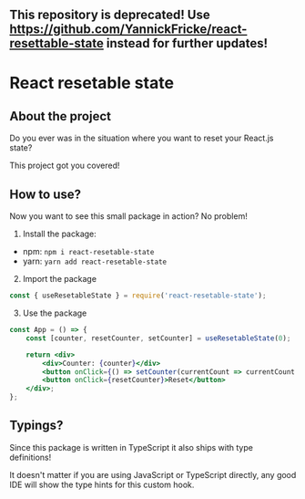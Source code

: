 ## This repository is deprecated! Use https://github.com/YannickFricke/react-resettable-state instead for further updates!

# React resetable state

## About the project

Do you ever was in the situation where you want to reset your React.js state?

This project got you covered!

## How to use?

Now you want to see this small package in action? No problem!

1. Install the package:

- npm: `npm i react-resetable-state`
- yarn: `yarn add react-resetable-state`

2. Import the package

```js
const { useResetableState } = require('react-resetable-state');
```

3. Use the package

```jsx
const App = () => {
    const [counter, resetCounter, setCounter] = useResetableState(0);

    return <div>
        <div>Counter: {counter}</div>
        <button onClick={() => setCounter(currentCount => currentCount + 1)}>Increment</button>
        <button onClick={resetCounter}>Reset</button>
    </div>;
};
```

## Typings?

Since this package is written in TypeScript it also ships with type definitions!

It doesn't matter if you are using JavaScript or TypeScript directly, any good IDE will show the type hints for this custom hook.
